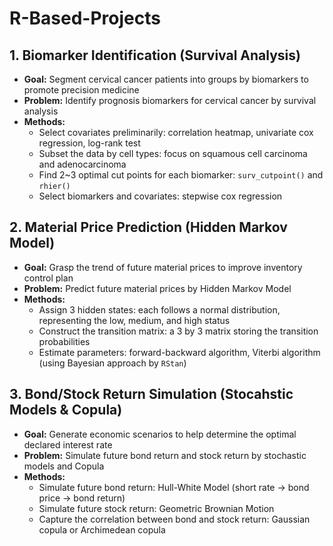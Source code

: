 # R-Based-Projects

## 1. Biomarker Identification (Survival Analysis)
* **Goal:** Segment cervical cancer patients into groups by biomarkers to promote precision medicine <br/>
* **Problem:** Identify prognosis biomarkers for cervical cancer by survival analysis <br/>
* **Methods:**  <br/>
  * Select covariates preliminarily: correlation heatmap, univariate cox regression, log-rank test 
  * Subset the data by cell types: focus on squamous cell carcinoma and adenocarcinoma 
  * Find 2~3 optimal cut points for each biomarker: `surv_cutpoint()` and `rhier()` 
  * Select biomarkers and covariates: stepwise cox regression

## 2. Material Price Prediction (Hidden Markov Model)
* **Goal:** Grasp the trend of future material prices to improve inventory control plan <br/>
* **Problem:** Predict future material prices by Hidden Markov Model <br/>
* **Methods:**  <br/>
  * Assign 3 hidden states: each follows a normal distribution, representing the low, medium, and high status
  * Construct the transition matrix: a 3 by 3 matrix storing the transition probabilities 
  * Estimate parameters: forward-backward algorithm, Viterbi algorithm (using Bayesian approach by `RStan`)
  
## 3. Bond/Stock Return Simulation (Stocahstic Models & Copula)
* **Goal:** Generate economic scenarios to help determine the optimal declared interest rate <br/>
* **Problem:** Simulate future bond return and stock return by stochastic models and Copula <br/>
* **Methods:**  <br/>
  * Simulate future bond return: Hull-White Model (short rate -> bond price -> bond return)
  * Simulate future stock return: Geometric Brownian Motion
  * Capture the correlation between bond and stock return: Gaussian copula or Archimedean copula 


 
